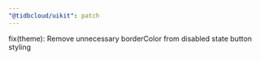 ```yaml
---
"@tidbcloud/uikit": patch
---
```


fix(theme): Remove unnecessary borderColor from disabled state button styling
